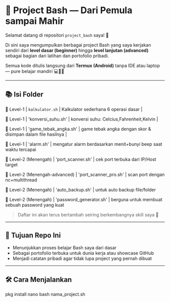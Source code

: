 # 🐍 Project Bash — Dari Pemula sampai Mahir

Selamat datang di repositori `project_bash` saya! 🎉

Di sini saya mengumpulkan berbagai project Bash yang saya kerjakan sendiri dari **level dasar (beginner)** hingga **level lanjutan (advanced)** sebagai bagian dari latihan dan portofolio pribadi.

Semua kode ditulis langsung dari **Termux (Android)** tanpa IDE atau laptop — pure belajar mandiri 💻📱🔥

---

## 📚 Isi Folder
🔷 Level-1 | `kalkulator.sh` | Kalkulator sederhana 6 operasi dasar |

🔷 Level-1 | 'konversi_suhu.sh' | konversi suhu: Celcius,Fahrenheit,Kelvin |

🔷 Level-1 | 'game_tebak_angka.sh' | game tebak angka dengan skor & disimpan dalam file hasilnya |

🔷 Level-1 | 'alarm.sh' | mengatur alarm berdasarkan menit+bunyi beep saat waktu tercapai  

🔶 Level-2 (Menengah) | 'port_scanner.sh' | cek port terbuka dari IP/Host target

🔶 Level-2 (Menengah-advanced) | 'port_scanner_pro.sh' | scan port dengan nc+multithread

🔶 Level-2 (Menengah) | 'auto_backup.sh' | untuk auto backup file/folder

🔶 Level-2 (Menengah) | 'password_generator.sh' | berguna untuk membuat sebuah password yang kuat

> Daftar ini akan terus bertambah seiring berkembangnya skill saya 🧠

---

## 🎯 Tujuan Repo Ini

- Menunjukkan proses belajar Bash saya dari dasar
- Sebagai portofolio terbuka untuk dunia kerja atau showcase GitHub
- Menjadi catatan pribadi agar tidak lupa project yang pernah dibuat

---

## 🛠️ Cara Menjalankan
pkg install nano
bash nama_project.sh

